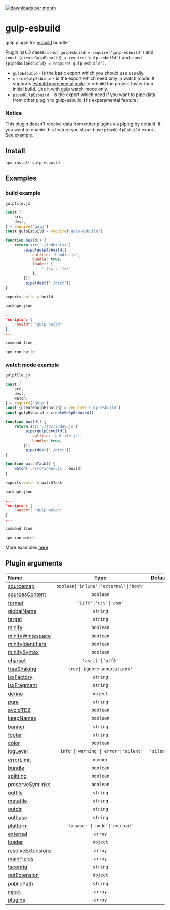 [![downloads per month](https://img.shields.io/npm/dm/gulp-esbuild?style=flat-square)](https://npmcharts.com/compare/gulp-esbuild?minimal=true)

# gulp-esbuild
gulp plugin for [esbuild](https://github.com/evanw/esbuild) bundler


Plugin has 3 cases: `const gulpEsbuild = require('gulp-esbuild')` and `const {createGulpEsbuild} = require('gulp-esbuild')` and `const {pipedGulpEsbuild} = require('gulp-esbuild')`.
* `gulpEsbuild` - is the basic export which you should use usually.
* `createGulpEsbuild` - is the export which need only in watch mode. It supports [esbuild incremental build](https://esbuild.github.io/api/#incremental) to rebuild the project faster than initial build. Use it with gulp watch mode only.
* `pipedGulpEsbuild` - is the export which need if you want to pipe data from other plugin to gulp-esbuild. It's experemental feature!

### Notice
This plugin doesn't receive data from other plugins via piping by default. If you want to enable this feature you should use `pipedGulpEsbuild` export. See [example](https://github.com/ym-project/gulp-esbuild/tree/master/examples/piping).

## Install
```bash
npm install gulp-esbuild
```

## Examples

### build example

`gulpfile.js`
```js
const {
    src,
    dest,
} = require('gulp')
const gulpEsbuild = require('gulp-esbuild')

function build() {
    return src('./index.tsx')
        .pipe(gulpEsbuild({
            outfile: 'bundle.js',
            bundle: true,
            loader: {
                '.tsx': 'tsx',
            },
        }))
        .pipe(dest('./dist'))
}

exports.build = build
```
`package.json`
```json
...
"scripts": {
    "build": "gulp build"
}
...
```
`command line`
```bash
npm run build
```

### watch mode example

`gulpfile.js`
```js
const {
    src,
    dest,
    watch,
} = require('gulp')
const {createGulpEsbuild} = require('gulp-esbuild')
const gulpEsbuild = createGulpEsbuild()

function build() {
    return src('./src/index.js')
        .pipe(gulpEsbuild({
            outfile: 'outfile.js',
            bundle: true,
        }))
        .pipe(dest('./dist'))
}

function watchTask() {
    watch('./src/index.js', build)
}

exports.watch = watchTask
```
`package.json`
```json
...
"scripts": {
    "watch": "gulp watch"
}
...
```
`command line`
```bash
npm run watch
```

More examples [here](https://github.com/ym-project/gulp-esbuild/tree/master/examples)

## Plugin arguments

| **Name**                                                               | **Type**                                | **Default** |
| :--------------------------------------------------------------------- | :-------------------------------------: | :---------: |
| [sourcemap](https://esbuild.github.io/api/#sourcemap)                  | `boolean\|'inline'\|'external'\|'both'` |             |
| [sourcesContent](https://esbuild.github.io/api/#sources-content)       | `boolean`                               |             |
| [format](https://esbuild.github.io/api/#format)                        | `'iife'\|'cjs'\|'esm'`                  |             |
| [globalName](https://esbuild.github.io/api/#global-name)               | `string`                                |             |
| [target](https://esbuild.github.io/api/#target)                        | `string`                                |             |
| [minify](https://esbuild.github.io/api/#minify)                        | `boolean`                               |             |
| [minifyWhitespace](https://esbuild.github.io/api/#minify)              | `boolean`                               |             |
| [minifyIdentifiers](https://esbuild.github.io/api/#minify)             | `boolean`                               |             |
| [minifySyntax](https://esbuild.github.io/api/#minify)                  | `boolean`                               |             |
| [charset](https://esbuild.github.io/api/#charset)                      | `'ascii'\|'utf8'`                       |             |
| [treeShaking](https://esbuild.github.io/api/#tree-shaking)             | `true\|'ignore-annotations'`            |             |
| [jsxFactory](https://esbuild.github.io/api/#jsx-factory)               | `string`                                |             |
| [jsxFragment](https://esbuild.github.io/api/#jsx-fragment)             | `string`                                |             |
| [define](https://esbuild.github.io/api/#define)                        | `object`                                |             |
| [pure](https://esbuild.github.io/api/#pure)                            | `string`                                |             |
| [avoidTDZ](https://esbuild.github.io/api/#avoid-tdz)                   | `boolean`                               |             |
| [keepNames](https://esbuild.github.io/api/#keep-names)                 | `boolean`                               |             |
| [banner](https://esbuild.github.io/api/#banner)                        | `string`                                |             |
| [footer](https://esbuild.github.io/api/#footer)                        | `string`                                |             |
| [color](https://esbuild.github.io/api/#color)                          | `boolean`                               |             |
| [logLevel](https://esbuild.github.io/api/#log-level)                   | `'info'\|'warning'\|'error'\|'silent'`  | `'silent'`  |
| [errorLimit](https://esbuild.github.io/api/#error-limit)               | `number`                                |             |
| [bundle](https://esbuild.github.io/api/#bundle)                        | `boolean`                               |             |
| [splitting](https://esbuild.github.io/api/#splitting)                  | `boolean`                               |             |
| preserveSymlinks                                                       | `boolean`                               |             |
| [outfile](https://esbuild.github.io/api/#outfile)                      | `string`                                |             |
| [metafile](https://esbuild.github.io/api/#metafile)                    | `string`                                |             |
| [outdir](https://esbuild.github.io/api/#outdir)                        | `string`                                |             |
| [outbase](https://esbuild.github.io/api/#outbase)                      | `string`                                |             |
| [platform](https://esbuild.github.io/api/#platform)                    | `'browser'\|'node'\|'neutral'`          |             |
| [external](https://esbuild.github.io/api/#external)                    | `array`                                 |             |
| [loader](https://esbuild.github.io/api/#loader)                        | `object`                                |             |
| [resolveExtensions](https://esbuild.github.io/api/#resolve-extensions) | `array`                                 |             |
| [mainFields](https://esbuild.github.io/api/#main-fields)               | `array`                                 |             |
| [tsconfig](https://esbuild.github.io/api/#tsconfig)                    | `string`                                |             |
| [outExtension](https://esbuild.github.io/api/#out-extension)           | `object`                                |             |
| [publicPath](https://esbuild.github.io/api/#public-path)               | `string`                                |             |
| [inject](https://esbuild.github.io/api/#inject)                        | `array`                                 |             |
| [plugins](https://esbuild.github.io/plugins/)                          | `array`                                 |             |
